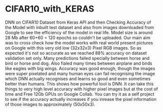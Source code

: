 # CIFAR10_with_KERAS
DNN on CIFAR10 Dataset from Keras API and then Checking Accuracy of the Model with inbuilt test dataset and also from images downloaded from Google to see the efficiency of the model in real life.
Model size is around 28 Mb after 60+60 = 120 epochs so couldn't be uploaded.
Our main aim was to cross check how the model works with real world present pictures on Google with this very old low (32x32x3) Pixel RGB images.
So as expected it's not so accurate as we reached 88% accuracy on dataset validation set only.
Many predictions failed specially between horse and bird or horse and dog.
Also fialed many times between airplane and birds like eagles with big wings.
Accuracy was good enough, though the images were super pixelated and many human eyes can fail recognising the image which DNN actually recognises and learns so good and even sometimes better than humans.
This shows how powerful tool is DNN.
It can take this things to very high level accuracy with higher pixel images but at the cost of time and Free 12Gb GPUs on Google Collab.
You can try it as a self project to see if the accuracy actually increases if you inrease the pixel information of those images to approximately (50x50x3).
